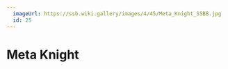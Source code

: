```yaml
---
  imageUrl: https://ssb.wiki.gallery/images/4/45/Meta_Knight_SSBB.jpg
  id: 25
---
```


# Meta Knight
  